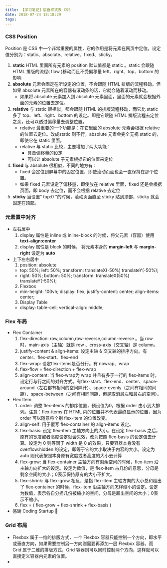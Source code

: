 ```yaml
---
title: 【学习笔记】层叠样式表 CSS
date: 2018-07-24 18:18:29
tags:
---
```


### CSS Position

Position 是 CSS 中一个非常重要的属性，它的作用是将元素在网页中定位。设定值分别为：static、absolute、relative、fixed、sticky。

1. **static** HTML 里面所有元素的 position 默认值都是 static 。static 会跟随 HTML 排版的流程( flow )移动而且不受偏移量 left、right、top、bottom 的影响
2. **absolute** 元素会固定在所设定的位置，不会跟随 HTML 排版的流程移动。但如果 absolute 元素所在的容器有滚动条的话，它就会随着滚动而移动。
   - 如果将 absolute 元素加入到 absolute 元素里面，里面的元素就会根据外面的元素的位置去定位。
3. **relative** 与 static 很相似，都会跟随 HTML 的排版流程移动，而它比 static 多了 top、left、right、bottom 的设定。即是它跟随 HTML 排版流程去定位之余，还可以透过偏移量去调整位置。
   - relative 最重要的一个功能是：在它里面的 absolute 元素会根据 relative 的位置去定位。改成static 则不行，absolute 元素会完全无视 static 的，即使它在 static 里面。
   - relative 与 static 比较，主要增加了两大功能：
     - 具备偏移量的设定
     - 可以让 absolute 子元素根据它的位置来定位
4. **fixed** 与 absolute 很相似，不同的地方有：
   - fixed 会定位到屏幕中的固定位置，即使滚动页面也会一直保持在那个位置。
   - 如果 fixed 元素设定了偏移量，即使放在 relative 里面，fixed 还是会根据页面，即 body 去定位，而不会根据 relative 去定位
5. **sticky** 当设置" top:0 "的时候，滚动页面直至 sticky 贴到顶部，sticky 就会固定在顶部。

### 元素置中对齐
- 左右居中
  1. display 属性是 inline 或 inline-block 的时候，将父元素（容器）使用 **text-align:center**
  2. display 属性是 block 的时候， 将元素本身的 **margin-left** 与 **margin-right** 设定为 **auto**
- 上下左右居中
  1.  position: absolute
     - top: 50%; left: 50%; transform: translateX(-50%) translateY(-50%);
     - right: 50%; bottom: 50%; transform: translateX(50%) translateY(-50%);
  2.  Flexbox
     - min-height: 100vh; display: flex; justify-content: center; align-items: center; 
  3.  Display Table
     - display: table-cell; vertical-align: middle;

### Flex 布局
- Flex Container 
  1. flex-direction: row,column,row-reverse,column-reverse 。当 row 时，main-axis（主轴）就是 row 、cross-axis（交叉轴）是 column。
  2. justify-content & align-items: 设定主轴 & 交叉轴的排序方向。有 center、flex-start、flex-end
  3. flex-wrap: 设定flex-items是否分行。有 nowrap、wrap
  4. flex-flow = flex-direction + flex-wrap
  5. align-content: 当 flex-wrap为 wrap 并且有多于一行的 flex-items 时，设定行与行之间的对齐方式。有flex-start、flex-end、center、space-around（左右都有相同的空间隔开）、space-evenly（之间有相同的间距）、space-between（之间有相同间距，但是取消最左和最右的空间）。
- Flex Item
  1. order: 调整 flex-items 的排序位置，预设值为0，根据 order 由小到大排列。注意：flex-items 在 HTML 内的位置并不代表最终显示的位置，因为 order 可以随意将个别 flex-item 的位置改变。
  2. align-self: 用于覆写 flex-container 的 align-items 设定。
  3. flex-basis: 设定 flex-item 主轴方向上的大小。在设定 flex-basis 之后，原有的宽度或者高度设定就会失效，改为按照 flex-basis 的设定值去计算。设定为 0 则等同于 width 是 0 的效果，只要容器本身没有 overflow:hidden 的设定，即等于它的大小取决于内容的大小。设定为 auto 则代表按照本身原有宽度或者高度的大小去计算
  4. flex-grow: 当 flex-container 主轴方向有剩余空间的时候，flex-item 沿主轴方向扩大的设定。设定为数值，是 flex-item 占几份的意思，分母是剩余空间的大小；0表示保持原有的大小不扩大。
  5. flex-shrink: 与 flex-grow 相反，是指 flex-item 主轴方向的大小总和超出了 flex-container 的时候，flex-item 沿主轴方向怎样缩小的设定。设定为数值，表示各自分担几份被缩小的空间，分母是超出空间的大小；0表示不缩小。
  6. flex = ( flex-grow + flex-shrink + flex-basis )
 - 感谢 Coding Startup 🤗



### Grid 布局
- Flexbox 属于一维的排版方式，一个 Flexbox 容器只能控制一个方向，即水平或垂直方向，如果需要控制另一方向则需要再添加一层 Flexbox 容器。而 Grid 属于二维的排版方式，Grid 容器则可以同时控制两个方向，这样就可以直接定义容器内元素的位置。
- 
